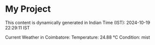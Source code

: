 # My Project

This content is dynamically generated in Indian Time (IST): 2024-10-19 22:29:11 IST


Current Weather in Coimbatore:
Temperature: 24.88 °C
Condition: mist
